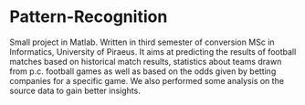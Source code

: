 # Pattern-Recognition
Small project in Matlab. Written in third semester of conversion MSc in Informatics, University of Piraeus.
It aims at predicting the results of football matches based on historical match results, statistics about teams
drawn from p.c. football games as well as based on the odds given by betting companies for a specific game.
We also performed some analysis on the source data to gain better insights.
